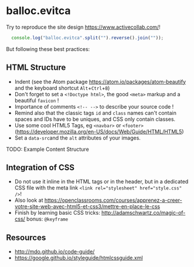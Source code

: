 # balloc.evitca

Try to reproduce the site design <https://www.activecollab.com/>!

```javascript
  console.log("balloc.evitca".split("").reverse().join(""));
```

But following these best practices:

## HTML Structure

- Indent (see the Atom package https://atom.io/packages/atom-beautify and the keyboard shortcut `Alt`+`Ctrl`+`B`)
- Don't forget to set a `<!Doctype html>`, the good `<meta>` markup and a beautiful `favicon` !
- Importance of comments `<!-- -->` to describe your source code !
- Remind also that the classic tags `id` and `class` names can't contain spaces and IDs have to be uniques, and CSS only contain classes.
- Use some cool HTML5 Tags, eg `<navbar>` or `<footer>` (<https://developer.mozilla.org/en-US/docs/Web/Guide/HTML/HTML5>)
- Set a `data-src`and the `alt` attributes of your images.

TODO: Example Content Structure

## Integration of CSS

- Do not use it inline in the HTML tags or in the header, but in a dedicated CSS file with the meta link `<link rel="stylesheet" href="style.css" />`!
- Also look at <https://openclassrooms.com/courses/apprenez-a-creer-votre-site-web-avec-html5-et-css3/mettre-en-place-le-css>
- Finish by learning basic CSS tricks: http://adamschwartz.co/magic-of-css/ bonus: `@keyframe`

## Resources

- <http://mdo.github.io/code-guide/>
- <https://google.github.io/styleguide/htmlcssguide.xml>
